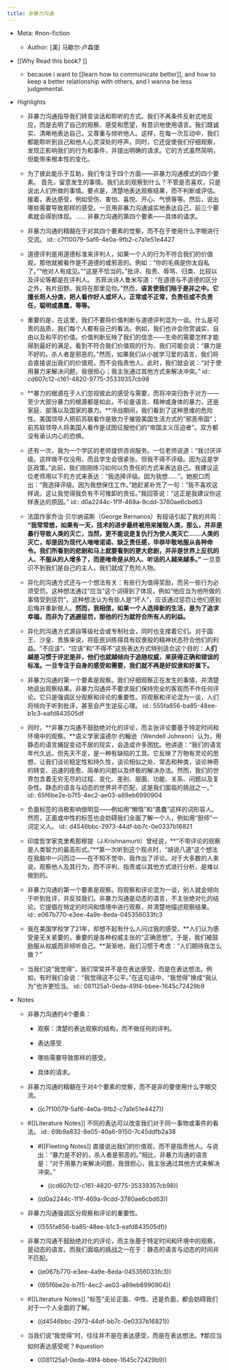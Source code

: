 ```yaml
---
title: 非暴力沟通
---
```


- Meta: #non-fiction
	 - Author: [美] 马歇尔·卢森堡

- [[Why Read this book? ]]
	 - because i want to [[learn how to communicate better]], and how to keep a better relationship with others, and I wanna be less judgemental. 

- Highlights
	 - 非暴力沟通指导我们转变谈话和聆听的方式。我们不再条件反射式地反应，而是去明了自己的观察、感受和愿望，有意识地使用语言。我们既诚实、清晰地表达自己，又尊重与倾听他人。这样，在每一次互动中，我们都能聆听到自己和他人心灵深处的呼声。同时，它还促使我们仔细观察，发现正影响我们的行为和事件，并提出明确的请求。它的方式虽然简明，但能带来根本性的变化。

	 - 为了彼此能乐于互助，我们专注于四个方面——非暴力沟通模式的四个要素。 首先，留意发生的事情。我们此刻观察到什么？不管是否喜欢，只是说出人们所做的事情。要点是，清楚地表达观察结果，而不判断或评估。接着，表达感受，例如受伤、害怕、喜悦、开心、气愤等等。然后，说出哪些需要导致那样的感受。一旦用非暴力沟通诚实地表达自己，前三个要素就会得到体现。...... 非暴力沟通的第四个要素——具体的请求。

	 - 非暴力沟通的精髓在于对其四个要素的觉察，而不在于使用什么字眼进行交流。
id:: c7f10079-5af6-4e0a-9fb2-c7a1e51e4427

	 - 道德评判是用道德标准来评判人，如果一个人的行为不符合我们的价值观，那他就被看作是不道德的或邪恶的。例如：“你的毛病是你太自私了。”“他对人有成见。”“这是不恰当的。”批评、指责、辱骂、归类、比较以及评论等都是在评判人。 苏菲派诗人鲁米写道：“在道德与不道德的区分之外，有片田野。我将在那里见你。”然而，**语言使我们陷于是非之中。它擅长将人分类，把人看作好人或坏人，正常或不正常，负责任或不负责任，聪明或愚蠢，等等。**

	 - 重要的是，在这里，我们不要将价值判断与道德评判混为一谈。什么是可贵的品质，我们每个人都有自己的看法。例如，我们也许会欣赏诚实、自由以及和平的价值。价值判断反映了我们的信念——生命的需要怎样才能得到最好的满足。看到不符合我们价值观的行为，我们可能会说：“暴力是不好的。杀人者是邪恶的。”然而，如果我们从小就学习爱的语言，我们将会直接说出我们的价值观，而不会指责他人。此时，我们就会说：“对于使用暴力来解决问题，我很担心；我主张通过其他方式来解决冲突。”
id:: cd607c12-c161-4820-9775-35339357cb98

	 - **暴力的根源在于人们忽视彼此的感受与需要，而将冲突归咎于对方——至少大部分暴力的根源都是如此，不论是语言、精神或身体的暴力，还是家庭、部落以及国家的暴力。**冷战期间，我们看到了这种思维的危险性。美国领导人把前苏联看作是致力于摧毁美国生活方式的“邪恶帝国”；前苏联领导人将美国人看作是试图征服他们的“帝国主义压迫者”。双方都没有承认内心的恐惧。

	 - 还有一次，我为一个学区的老师提供咨询服务。一位老师说道：“我讨厌评级。这样做不仅没用，而且学生会很紧张。但我不得不评级。因为这是学区政策。”此前，我们刚刚练习如何以负责任的方式来表达自己。我建议这位老师用以下的方式来表达：“我选择评级。因为我想……”。她脱口而出：“我选择评级。因为我想保住工作。”她赶紧补充了一句：“我不喜欢这样说。这让我觉得我负有不可推卸的责任。”我回答说：“这正是我建议你这样表达的原因。”
id:: d0a2244c-1f1f-469a-9cdd-3780ae6cbd63

	 - 法国作家乔治·贝尔纳诺斯（George Bernanos）有段话引起了我的共鸣： **“我常常想，如果有一天，技术的进步最终被用来摧毁人类，那么，并非是暴行导致人类的灭亡，当然，更不能说是复仇行为使人类灭亡……人类的灭亡，却是因为现代人唯唯诺诺、缺乏责任感，毕恭毕敬地服从各种命令。我们所看到的悲剧和马上就要看到的更大悲剧，并非是世界上反抗的人、不服从的人增多了，而是唯命是从的人、听话的人越来越多。”** 一旦意识不到我们是自己的主人，我们就成了危险人物。

	 - 异化的沟通方式还与一个想法有关：有些行为值得奖励，而另一些行为必须受罚。这种想法通过“应当”这个词得到了体现，例如“他应当为他所做的事情受到惩罚”。这种想法认为有些人是“坏人”，应该通过惩罚让他们感到后悔并重新做人。**然而，我相信，如果一个人选择新的生活，是为了追求幸福，而非为了逃避惩罚，那他的行为就符合所有人的利益。**

	 - 异化的沟通方式源自等级社会或专制社会，同时也支撑着它们。对于国王、沙皇、贵族来说，将臣民训练得具有奴隶般的精神状态符合他们的利益。“不应该”、“应该”和“不得不”这些表达方式特别适合这个目的：**人们越是习惯于评定是非，他们也就越倾向于追随权威，来获得正确和错误的标准。一旦专注于自身的感受和需要，我们就不再是好奴隶和好属下。**

	 - 非暴力沟通的第一个要素是观察。我们仔细观察正在发生的事情，并清楚地说出观察结果。非暴力沟通并不要求我们保持完全的客观而不作任何评论。它只是强调区分观察和评论的重要性。将观察和评论混为一谈，人们将倾向于听到批评，甚至会产生逆反心理。
id:: 555fa856-ba85-48ee-b1c3-eafd843505df

	 - 同时，**非暴力沟通不鼓励绝对化的评论，而主张评论要基于特定时间和环境中的观察。**语义学家温德尔·约翰逊（Wendell Johnson）认为，用静态的语言捕捉变动不居的现实，会造成许多困扰。他讲道：“我们的语言年代久远，但先天不足，是一种有缺陷的工具。它反映了万物有灵论的思想，让我们谈论稳定性和持久性，谈论相似之处、常态和种类，谈论神奇的转变、迅速的痊愈、简单的问题以及终极的解决办法。然而，我们的世界包含着无穷无尽的过程、变化、差别、层面、功能、关系、问题以及复杂性。静态的语言与动态的世界并不匹配，这是我们面临的挑战之一。”
id:: 65f6be2e-b7f5-4ec2-ae03-a89eb6990904

	 - 负面标签的消极影响很明显——例如用“懒惰”和“愚蠢”这样的词形容人。然而，正面或中性的标签也会妨碍我们全面了解一个人，例如用“厨师”一词定义人。
id:: d4546bbc-2973-44df-bb7c-0e0337b16821

	 - 印度哲学家克里希那穆提（J.Krishnamurti）曾经说，**“不带评论的观察是人类智力的最高形式。”**第一次听到这个观点时，“胡说八道”这个想法在我脑中一闪而过——在不知不觉中，我作出了评论。对于大多数的人来说，观察他人及其行为，而不评判、指责或以其他方式进行分析，是难以做到的。

	 - 非暴力沟通的第一个要素是观察。将观察和评论混为一谈，别人就会倾向于听到批评，并反驳我们。非暴力沟通是动态的语言，不主张绝对化的结论。它提倡在特定的时间和情境中进行观察，并清楚地描述观察结果。
id:: e067b770-e3ee-4a9e-8eda-045356033fc3

	 - 我在美国学校学了21年，却想不起有什么人问过我的感受。**人们认为感受是无关紧要的，重要的是各种权威主张的“正确思想”。于是，我们被鼓励服从权威而非倾听自己。**渐渐地，我们习惯于考虑：“人们期待我怎么做？”

	 - 当我们说“我觉得”，我们常常并不是在表达感受，而是在表达想法。例如，有时我们会说：“我觉得这不公平。”在这句话中，“我觉得”换成“我认为”也许更恰当。
id:: 081125a1-0eda-49f4-bbee-1645c72429b9

- Notes
	 - 非暴力沟通的4个要素：
		 - 观察：清楚的表达观察的结构，而不做任何的评判。

		 - 表达感受

		 - 哪些需要导致那样的感受。

		 - 具体的请求。

	 - 非暴力沟通的精髓在于对4个要素的觉察，而不是非的要使用什么字眼交流。
		 - ((c7f10079-5af6-4e0a-9fb2-c7a1e51e4427))

	 - #[[Literature Notes]] 不同的表达可以改变我们对于同一事物或事件的看法。
id:: 69b9a832-8e05-40a6-9150-7c45ddfb2a38
		 - #[[Fleeting Notes]] 直接说出我们的价值观，而不是指责他人。与说出：“暴力是不好的，杀人者是邪恶的。”相比，非暴力沟通的语言是：“对于用暴力来解决问题，我很担心，我主张通过其他方式来解决冲突。”
			 - ((cd607c12-c161-4820-9775-35339357cb98))

		 - ((d0a2244c-1f1f-469a-9cdd-3780ae6cbd63))

	 - 非暴力沟通强调区分观察和评论的重要性。
		 - ((555fa856-ba85-48ee-b1c3-eafd843505df))

	 - 非暴力沟通不鼓励绝对化的评论，而主张基于特定时间和环境中的观察，是动态的语言。而我们面临的挑战之一在于：静态的语言与动态的时间并不匹配。
		 - ((e067b770-e3ee-4a9e-8eda-045356033fc3))

		 - ((65f6be2e-b7f5-4ec2-ae03-a89eb6990904))

	 - #[[Literature Notes]] “标签”无论正面、中性、还是负面，都会妨碍我们对于一个人全面的了解。
		 - ((d4546bbc-2973-44df-bb7c-0e0337b16821))

	 - 当我们说“我觉得”时，往往并不是在表达感受，而是在表达想法。❓那应当如何表达感受呢？#question
		 - ((081125a1-0eda-49f4-bbee-1645c72429b9))
